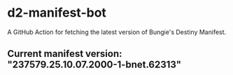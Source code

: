 # d2-manifest-bot
A GitHub Action for fetching the latest version of Bungie's Destiny Manifest.
## Current manifest version: "237579.25.10.07.2000-1-bnet.62313"